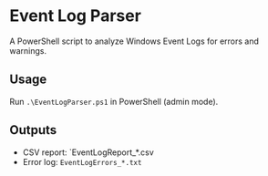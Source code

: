 # Event Log Parser
A PowerShell script to analyze Windows Event Logs for errors and warnings.

## Usage
Run `.\EventLogParser.ps1` in PowerShell (admin mode).

## Outputs
- CSV report: `EventLogReport_*.csv
- Error log: `EventLogErrors_*.txt`
